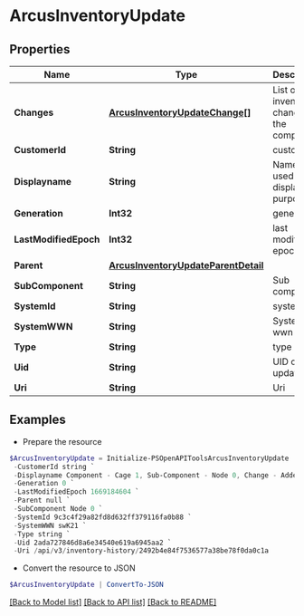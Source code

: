# ArcusInventoryUpdate
## Properties

Name | Type | Description | Notes
------------ | ------------- | ------------- | -------------
**Changes** | [**ArcusInventoryUpdateChange[]**](ArcusInventoryUpdateChange.md) | List of inventory changes for the component | [optional] 
**CustomerId** | **String** | customerId | [optional] 
**Displayname** | **String** | Name to be used for display purposes | [optional] 
**Generation** | **Int32** | generation | [optional] 
**LastModifiedEpoch** | **Int32** | last modified epoch | [optional] 
**Parent** | [**ArcusInventoryUpdateParentDetail**](ArcusInventoryUpdateParentDetail.md) |  | [optional] 
**SubComponent** | **String** | Sub component | [optional] 
**SystemId** | **String** | systemId | [optional] 
**SystemWWN** | **String** | System wwn  | [optional] 
**Type** | **String** | type | [optional] 
**Uid** | **String** | UID of the update | [optional] 
**Uri** | **String** | Uri | [optional] 

## Examples

- Prepare the resource
```powershell
$ArcusInventoryUpdate = Initialize-PSOpenAPIToolsArcusInventoryUpdate  -Changes null `
 -CustomerId string `
 -Displayname Component - Cage 1, Sub-Component - Node 0, Change - Added `
 -Generation 0 `
 -LastModifiedEpoch 1669184604 `
 -Parent null `
 -SubComponent Node 0 `
 -SystemId 9c3c4f29a82fd8d632ff379116fa0b88 `
 -SystemWWN swK21 `
 -Type string `
 -Uid 2ada727846d8a6e34540e619a6945aa2 `
 -Uri /api/v3/inventory-history/2492b4e84f7536577a38be78f0da0c1a
```

- Convert the resource to JSON
```powershell
$ArcusInventoryUpdate | ConvertTo-JSON
```

[[Back to Model list]](../README.md#documentation-for-models) [[Back to API list]](../README.md#documentation-for-api-endpoints) [[Back to README]](../README.md)

